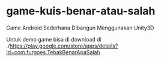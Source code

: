 # game-kuis-benar-atau-salah
Game Android Sederhana Dibangun Menggunakan Unity3D

Untuk demo game bisa di download di ./https://play.google.com/store/apps/details?id=com.furgoes.TebakBenarApaSalah
